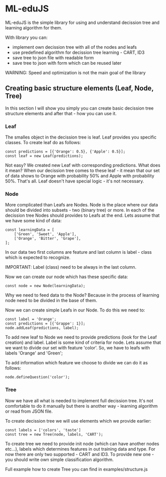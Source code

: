 # ML-eduJS
ML-eduJS is the simple library for using and understand decission tree and learning algorithm for them.

With library you can:
- implement own decission tree with all of the nodes and leafs
- use predefined algorithm for decission tree learning - CART, ID3
- save tree to json file with readable form
- save tree to json with form which can be reused later

WARNING: Speed and optimization is not the main goal of the library

## Creating basic structure elements (Leaf, Node, Tree)
In this section I will show you simply you can create basic decission tree structure elements and after that - how you can use it.

### Leaf
The smalles object in the decission tree is leaf. Leaf provides you specific classes. To create leaf do as follows:
```
const predictions = [{'Orange': 0.5}, {'Apple': 0.5}];
const leaf = new Leaf(predictions);
```
Not easy? We created new Leaf with corresponding predictions. What does it mean? When our decission tree comes to these leaf - it mean that our set of data shows to Orange with probability 50% and Apple with probability 50%. That's all. Leaf doesn't have special logic - it's not necessary.

### Node
More complicated than Leafs are Nodes. Node is the place where our data should be divided into subsets - two (binary tree) or more. In each of the decission tree Nodes should provides to Leafs at the end. Lets assume that we have some kind of data:
```
const learningData = [
    ['Green', 'Sweet', 'Apple'],
    ['Orange', 'Bitter', 'Grape'],
];
```
In our data two first columns are feature and last column is label - class which is expected to recognize.

IMPORTANT: Label (class) need to be always in the last column.

Now we can create our node which has these specific data:
```
const node = new Node(learningData);
```
Why we need to feed data to the Node? Because in the process of learning node need to be divided in the base of them.

Now we can create simple Leafs in our Node. To do this we need to:
```
const label = 'Orange';
const predictions = [{'Grappe': 1}];
node.addLeaf(predictions, label);
```
To add new leaf to Node we need to provide predictions (look for the Leaf creation) and label. Label is some kind of criteria for node. Lets assume that we want to divide our set with feature 'color'. So, we have to leafs with labels 'Orange' and 'Green';

To add information which feature we choose to divide we can do it as follows:
```
node.defineQuestion('color');
```

### Tree
Now we have all what is needed to implement full decission tree. It's not comfortable to do it manually but there is another way - learning algorithm or read from JSON file.

To create decission tree we will use elements which we provide earlier:
```
const labels = ['colors', 'taste']
const tree = new Tree(node, labels, 'CART');
```
To create tree we need to provide init node (which can have another nodes etc...), labels which determines features in out training data and type. For now there are only two supported - CART and ID3. To provide new one - you should write own simple  classification algorithm.

Full example how to create Tree you can find in examples/structure.js
